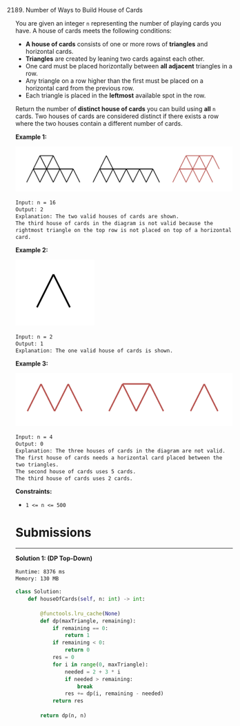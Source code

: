2189. Number of Ways to Build House of Cards

You are given an integer `n` representing the number of playing cards you have. A house of cards meets the following conditions:

* **A house of cards** consists of one or more rows of **triangles** and horizontal cards.
* **Triangles** are created by leaning two cards against each other.
* One card must be placed horizontally between **all adjacent** triangles in a row.
* Any triangle on a row higher than the first must be placed on a horizontal card from the previous row.
* Each triangle is placed in the **leftmost** available spot in the row.

Return the number of **distinct house of cards** you can build using **all** `n` cards. Two houses of cards are considered distinct if there exists a row where the two houses contain a different number of cards.

 

**Example 1:**

![2189_image-20220227213243-1.png](img/2189_image-20220227213243-1.png)
```
Input: n = 16
Output: 2
Explanation: The two valid houses of cards are shown.
The third house of cards in the diagram is not valid because the rightmost triangle on the top row is not placed on top of a horizontal card.
```

**Example 2:**

![2189_image-20220227213306-2.png](img/2189_image-20220227213306-2.png)
```
Input: n = 2
Output: 1
Explanation: The one valid house of cards is shown.
```

**Example 3:**

![2189_image-20220227213331-3.png](img/2189_image-20220227213331-3.png)
```
Input: n = 4
Output: 0
Explanation: The three houses of cards in the diagram are not valid.
The first house of cards needs a horizontal card placed between the two triangles.
The second house of cards uses 5 cards.
The third house of cards uses 2 cards.
```

**Constraints:**

* `1 <= n <= 500`

# Submissions
---
**Solution 1: (DP Top-Down)**
```
Runtime: 8376 ms
Memory: 130 MB
```
```python
class Solution:
    def houseOfCards(self, n: int) -> int:
    
        @functools.lru_cache(None)
        def dp(maxTriangle, remaining):
            if remaining == 0:
                return 1
            if remaining < 0:
                return 0
            res = 0
            for i in range(0, maxTriangle):
                needed = 2 + 3 * i
                if needed > remaining:
                    break
                res += dp(i, remaining - needed)
            return res

        return dp(n, n)
```
